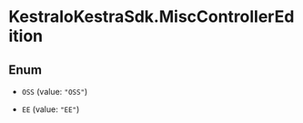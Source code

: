 # KestraIoKestraSdk.MiscControllerEdition

## Enum


* `OSS` (value: `"OSS"`)

* `EE` (value: `"EE"`)


